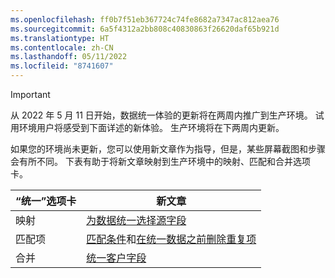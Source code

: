 ```yaml
---
ms.openlocfilehash: ff0b7f51eb367724c74fe8682a7347ac812aea76
ms.sourcegitcommit: 6a5f4312a2bb808c40830863f26620daf65b921d
ms.translationtype: HT
ms.contentlocale: zh-CN
ms.lasthandoff: 05/11/2022
ms.locfileid: "8741607"
---
```

> [!IMPORTANT]
> 从 2022 年 5 月 11 日开始，数据统一体验的更新将在两周内推广到生产环境。 试用环境用户将感受到下面详述的新体验。 生产环境将在下两周内更新。
>
> 如果您的环境尚未更新，您可以使用新文章作为指导，但是，某些屏幕截图和步骤会有所不同。 下表有助于将新文章映射到生产环境中的映射、匹配和合并选项卡。
>
> “统一”选项卡  |新文章  |
> |---------|---------|
> |映射     |  [为数据统一选择源字段](../map-entities.md)       |
> |匹配项     | [匹配条件](../match-entities.md)和[在统一数据之前删除重复项](../remove-duplicates.md)        |
> |合并​​     |  [统一客户字段](../merge-entities.md)       |
 